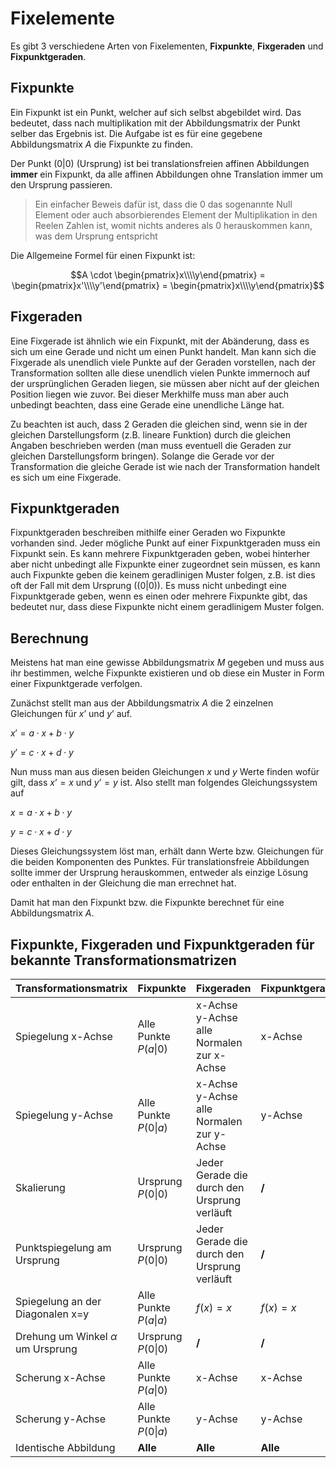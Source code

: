 # Fixelemente

Es gibt 3 verschiedene Arten von Fixelementen, **Fixpunkte**, **Fixgeraden** und **Fixpunktgeraden**.

## Fixpunkte

Ein Fixpunkt ist ein Punkt, welcher auf sich selbst abgebildet wird. Das bedeutet, dass nach multiplikation mit der Abbildungsmatrix der Punkt selber das Ergebnis ist. Die Aufgabe ist es für eine gegebene Abbildungsmatrix $A$ die Fixpunkte zu finden.

Der Punkt $(0|0)$ (Ursprung) ist bei translationsfreien affinen Abbildungen **immer** ein Fixpunkt, da alle affinen Abbildungen ohne Translation immer um den Ursprung passieren.

> Ein einfacher Beweis dafür ist, dass die $0$ das sogenannte Null Element oder auch absorbierendes Element der Multiplikation in den Reelen Zahlen ist, womit nichts anderes als $0$ herauskommen kann, was dem Ursprung entspricht

Die Allgemeine Formel für einen Fixpunkt ist:

$$A \cdot \begin{pmatrix}x\\\\y\end{pmatrix} = \begin{pmatrix}x'\\\\y'\end{pmatrix} = \begin{pmatrix}x\\\\y\end{pmatrix}$$

## Fixgeraden

Eine Fixgerade ist ähnlich wie ein Fixpunkt, mit der Abänderung, dass es sich um eine Gerade und nicht um einen Punkt handelt. Man kann sich die Fixgerade als unendlich viele Punkte auf der Geraden vorstellen, nach der Transformation sollten alle diese unendlich vielen Punkte immernoch auf der ursprünglichen Geraden liegen, sie müssen aber nicht auf der gleichen Position liegen wie zuvor. Bei dieser Merkhilfe muss man aber auch unbedingt beachten, dass eine Gerade eine unendliche Länge hat.

Zu beachten ist auch, dass 2 Geraden die gleichen sind, wenn sie in der gleichen Darstellungsform (z.B. lineare Funktion) durch die gleichen Angaben beschrieben werden (man muss eventuell die Geraden zur gleichen Darstellungsform bringen). Solange die Gerade vor der Transformation die gleiche Gerade ist wie nach der Transformation handelt es sich um eine Fixgerade.

## Fixpunktgeraden

Fixpunktgeraden beschreiben mithilfe einer Geraden wo Fixpunkte vorhanden sind. Jeder mögliche Punkt auf einer Fixpunktgeraden muss ein Fixpunkt sein. Es kann mehrere Fixpunktgeraden geben, wobei hinterher aber nicht unbedingt alle Fixpunkte einer zugeordnet sein müssen, es kann auch Fixpunkte geben die keinem geradlinigen Muster folgen, z.B. ist dies oft der Fall mit dem Ursprung ($(0|0)$). Es muss nicht unbedingt eine Fixpunktgerade geben, wenn es einen oder mehrere Fixpunkte gibt, das bedeutet nur, dass diese Fixpunkte nicht einem geradlinigem Muster folgen.



## Berechnung

Meistens hat man eine gewisse Abbildungsmatrix $M$ gegeben und muss aus ihr bestimmen, welche Fixpunkte existieren und ob diese ein Muster in Form einer Fixpunktgerade verfolgen. 

Zunächst stellt man aus der Abbildungsmatrix $A$ die 2 einzelnen Gleichungen für $x’$ und $y’$ auf.

$x' = a \cdot x + b \cdot y$

$y' = c \cdot x + d \cdot y$

Nun muss man aus diesen beiden Gleichungen $x$ und $y$ Werte finden wofür gilt, dass $x’ = x$ und $y’ = y$ ist. Also stellt man folgendes Gleichungssystem auf

$x = a \cdot x + b \cdot y$

$y = c \cdot x + d \cdot y$

Dieses Gleichungssystem löst man, erhält dann Werte bzw. Gleichungen für die beiden Komponenten des Punktes. Für translationsfreie Abbildungen sollte immer der Ursprung herauskommen, entweder als einzige Lösung oder enthalten in der Gleichung die man errechnet hat.

Damit hat man den Fixpunkt bzw. die Fixpunkte berechnet für eine Abbildungsmatrix $A$. 

## Fixpunkte, Fixgeraden und Fixpunktgeraden für bekannte Transformationsmatrizen

| Transformationsmatrix                  | Fixpunkte                  | Fixgeraden                                          | Fixpunktgeraden |
| -------------------------------------- | -------------------------- | --------------------------------------------------- | --------------- |
| Spiegelung x-Achse                     | Alle Punkte $P(a \vert 0)$ | x-Achse<br />y-Achse<br />alle Normalen zur x-Achse | x-Achse         |
| Spiegelung y-Achse                     | Alle Punkte $P(0 \vert a)$ | x-Achse<br />y-Achse<br />alle Normalen zur y-Achse | y-Achse         |
| Skalierung                             | Ursprung $P(0 \vert 0)$    | Jeder Gerade die durch den Ursprung verläuft        | **/**           |
| Punktspiegelung am Ursprung            | Ursprung $P(0 \vert 0)$    | Jeder Gerade die durch den Ursprung verläuft        | **/**           |
| Spiegelung an der Diagonalen x=y       | Alle Punkte $P(a \vert a)$ | $f(x) = x$                                          | $f(x) = x$      |
| Drehung um Winkel $\alpha$ um Ursprung | Ursprung $P(0 \vert 0)$    | **/**                                               | **/**           |
| Scherung x-Achse                       | Alle Punkte $P(a \vert 0)$ | x-Achse                                             | x-Achse         |
| Scherung y-Achse                       | Alle Punkte $P(0 \vert a)$ | y-Achse                                             | y-Achse         |
| Identische Abbildung                   | **Alle**                   | **Alle**                                            | **Alle**        |

